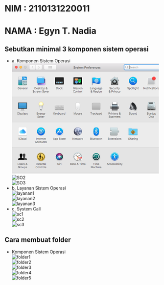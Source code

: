 # NIM   : 2110131220011
# NAMA  : Egyn T. Nadia

## Sebutkan minimal 3 komponen sistem operasi
- a. Komponen Sistem Operasi<br>
    ![SO1](/SO1.png)<br>
    ![SO2]()<br>
    ![SO3]()<br>
- b. Layanan Sistem Operasi<br>
    ![layanan1]()<br>
    ![layanan2]()<br>
    ![layanan3]()<br>
- c. System Call<br>
    ![sc1]()<br>
    ![sc2]()<br>
    ![sc3]()<br>

## Cara membuat folder
- Komponen Sistem Operasi<br>
    ![folder1]()<br>
    ![folder2]()<br>
    ![folder3]()<br>
    ![folder4]()<br>
    ![folder5]()<br>
